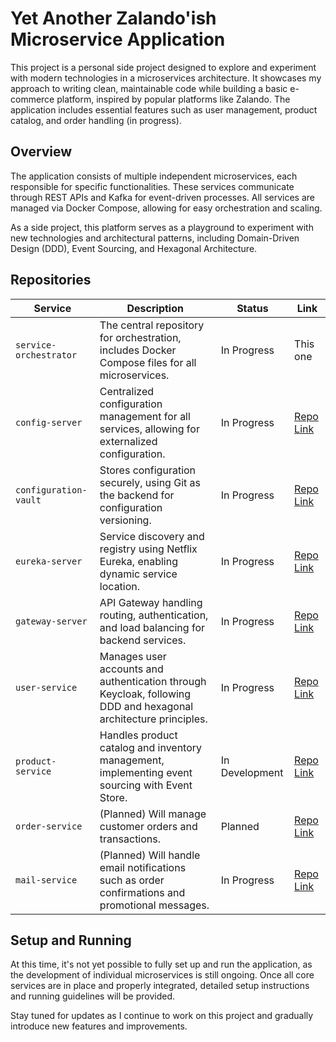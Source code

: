 # Yet Another Zalando'ish Microservice Application

This project is a personal side project designed to explore and experiment with modern technologies in a microservices architecture. It showcases my approach to writing clean, maintainable code while building a basic e-commerce platform, inspired by popular platforms like Zalando. The application includes essential features such as user management, product catalog, and order handling (in progress).

## Overview

The application consists of multiple independent microservices, each responsible for specific functionalities. These services communicate through REST APIs and Kafka for event-driven processes. All services are managed via Docker Compose, allowing for easy orchestration and scaling.

As a side project, this platform serves as a playground to experiment with new technologies and architectural patterns, including Domain-Driven Design (DDD), Event Sourcing, and Hexagonal Architecture.

## Repositories

| Service               | Description                                                                                                      | Status                 | Link                                                         |
|-----------------------|------------------------------------------------------------------------------------------------------------------|------------------------|--------------------------------------------------------------|
| `service-orchestrator` | The central repository for orchestration, includes Docker Compose files for all microservices.                    | In Progress            | This one                                                     |
| `config-server`        | Centralized configuration management for all services, allowing for externalized configuration.                  | In Progress            | [Repo Link](https://github.com/MiLabuda/config-server)       |
| `configuration-vault`  | Stores configuration securely, using Git as the backend for configuration versioning.                            | In Progress            | [Repo Link](https://github.com/MiLabuda/configuration_vault) |
| `eureka-server`        | Service discovery and registry using Netflix Eureka, enabling dynamic service location.                          | In Progress            | [Repo Link](https://github.com/MiLabuda/eureka-server)       |
| `gateway-server`       | API Gateway handling routing, authentication, and load balancing for backend services.                           | In Progress            | [Repo Link](https://github.com/MiLabuda/gateway-server)      |
| `user-service`         | Manages user accounts and authentication through Keycloak, following DDD and hexagonal architecture principles.  | In Progress            | [Repo Link](https://github.com/MiLabuda/user-service)        |
| `product-service`      | Handles product catalog and inventory management, implementing event sourcing with Event Store.                   | In Development | [Repo Link](https://github.com/MiLabuda/product-service)     |
| `order-service`        | (Planned) Will manage customer orders and transactions.                                                          | Planned                | [Repo Link](https://github.com/MiLabuda/order-service)       |
| `mail-service`         | (Planned) Will handle email notifications such as order confirmations and promotional messages.                   | In Progress            | [Repo Link](https://github.com/MiLabuda/ms_email)                                                |

## Setup and Running

At this time, it's not yet possible to fully set up and run the application, as the development of individual microservices is still ongoing. Once all core services are in place and properly integrated, detailed setup instructions and running guidelines will be provided.

Stay tuned for updates as I continue to work on this project and gradually introduce new features and improvements.
